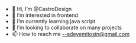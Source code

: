 - 👋 Hi, I’m @CastroDesign
- 👀 I’m interested in frontend 
- 🌱 I’m currently learning java script 
- 💞️ I’m looking to collaborate on many projects
- 📫 How to reach me --adeyemitosin@gmail.com

<!---
CastroDesign/CastroDesign is a ✨ special ✨ repository because its `README.md` (this file) appears on your GitHub profile.
You can click the Preview link to take a look at your changes.
--->
